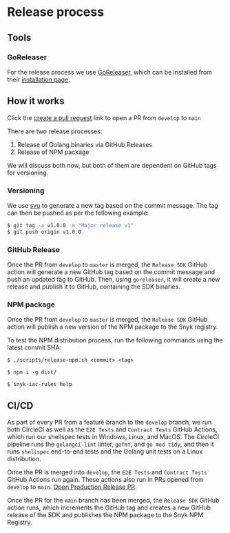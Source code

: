 # Release process

## Tools

### GoReleaser

For the release process we use [GoReleaser](https://goreleaser.com/), which can be installed from their [installation page](https://goreleaser.com/install/).

## How it works

Click the [create a pull request][develop-release-pr] link to open a PR from `develop` to `main`

[develop-release-pr]: https://github.com/snyk/snyk-iac-rules/compare/main...develop?expand=1&title=Release%20develop%20to%20production&body=Release%20stable%20to%20production

There are two release processes:
1. Release of Golang binaries via GitHub Releases
2. Release of NPM package

We will discuss both now, but both of them are dependent on GitHub tags for versioning.

### Versioning

We use [svu](https://github.com/caarlos0/svu) to generate a new tag based on the commit message. The tag can then be pushed as per the following example:
```bash
$ git tag -a v1.0.0 -m "Major release v1"
$ git push origin v1.0.0
```
### GitHub Release

Once the PR from `develop` to `master` is merged, the `Release SDK` GitHub action will generate a new GitHub tag based on the commit message and push an updated tag to GitHub. Then, using `goreleaser`, it will create a new release and publish it to GitHub, containing the SDK binaries.

### NPM package

Once the PR from `develop` to `master` is merged, the `Release SDK` GitHub action will publish a new version of the NPM package to the Snyk registry.

To test the NPM distribution process, run the following commands using the latest commit SHA:
```
$ ./scripts/release-npm.sh <commit> <tag>

$ npm i -g dist/

$ snyk-iac-rules help
```


## CI/CD
As part of every PR from a feature branch to the `develop` branch, we run both CircleCI as well as the `E2E Tests` and `Contract Tests` GitHub Actions, which run our shellspec tests in Windows, Linux, and MacOS. The CircleCI pipeline runs the `golangci-lint` linter, `gofmt`, and `go mod tidy`, and then it runs `shellspec` end-to-end tests and the Golang unit tests on a Linux distribution.

Once the PR is merged into `develop`, the `E2E Tests` and `Contract Tests` GitHub Actions run again. These actions also run in PRs opened from `develop` to `main`. [Open Production Release PR](https://github.com/snyk/snyk-iac-rules/compare/main...develop?expand=1)

Once the PR for the `main` branch has been merged, the `Release SDK` GitHub action runs, which increments the GitHub tag and creates a new GitHub release of the SDK and publishes the NPM package to the Snyk NPM Registry.

